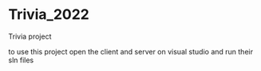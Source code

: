 # Trivia_2022

Trivia project 

to use this project open the client and server on visual studio and run their sln files
